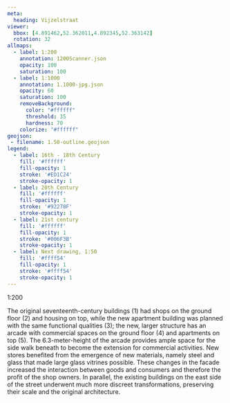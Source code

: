 ```yaml
---
meta:
  heading: Vijzelstraat
viewer:
  bbox: [4.891462,52.362011,4.892345,52.363142]
  rotation: 32
allmaps:
  - label: 1:200
    annotation: 1200Scanner.json
    opacity: 100
    saturation: 100
  - label: 1:1000
    annotation: 1.1000-jpg.json
    opacity: 60
    saturation: 100
    removeBackground:
      color: "#ffffff"
      threshold: 35
      hardness: 70
    colorize: "#ffffff"
geojson:
 - filename: 1.50-outline.geojson
legend:
  - label: 16th - 18th Century
    fill: '#ffffff'
    fill-opacity: 1
    stroke: '#ED1C24'
    stroke-opacity: 1
  - label: 20th Century
    fill: '#ffffff'
    fill-opacity: 1
    stroke: '#92278F'
    stroke-opacity: 1
  - label: 21st century
    fill: '#ffffff'
    fill-opacity: 1
    stroke: '#006F3B'
    stroke-opacity: 1
  - label: Next drawing, 1:50
    fill: '#ffff54'
    fill-opacity: 1
    stroke: '#ffff54'
    stroke-opacity: 1
---
```

1:200

The original seventeenth-century buildings (1) had shops on the ground floor (2) and housing on top, while the new apartment building was planned with the same functional qualities (3); the new, larger structure has an arcade with commercial spaces on the ground floor (4) and apartments on top (5). The 6.3-meter-height of the arcade provides ample space for the side walk beneath to become the extension for commercial activities. New stores benefited from the emergence of new materials, namely steel and glass that made large glass vitrines possible. These changes in the facade increased the interaction between goods and consumers and therefore the profit of the shop owners. In parallel, the existing buildings on the east side of the street underwent much more discreet transformations, preserving their scale and the original architecture.